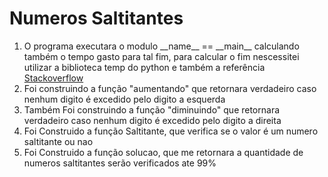 <h1> Numeros Saltitantes</h1>

<ol>
    <li>O programa executara o modulo __name__ == __main__ calculando também o tempo gasto para tal fim, para calcular o fim nescessitei utilizar a biblioteca temp do python e também a referência </li>
    <a href="https://pt.stackoverflow.com/questions/97364/medir-o-tempo-de-execu%C3%A7%C3%A3o-de-uma-fun%C3%A7%C3%A3o">Stackoverflow</a>
    <li>Foi construindo a função "aumentando"
     que retornara verdadeiro caso nenhum digito é excedido pelo digito a esquerda</li>
    <li>Também Foi construindo a função "diminuindo"
     que retornara verdadeiro caso nenhum digito é excedido pelo digito a direita</li>
    <li>Foi Construido a função Saltitante, que verifica se o valor é um numero saltitante ou nao</li>
    <li>Foi Construido a função solucao, que me retornara a quantidade de numeros saltitantes serão verificados ate 99%</li>
    
</ol>
